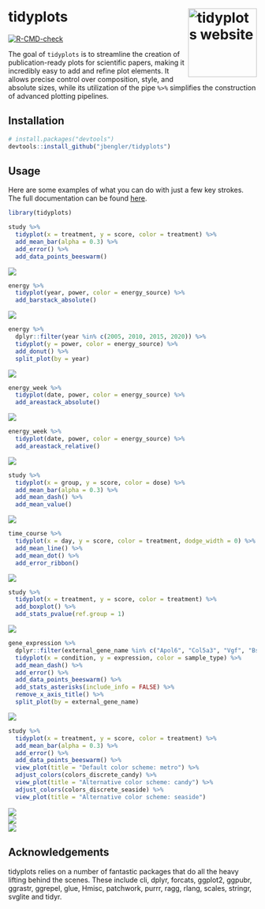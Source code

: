 
<!-- README.md is generated from README.Rmd. Please edit that file -->

# tidyplots <a href="https://jbengler.github.io/tidyplots/"><img src="man/figures/logo.svg" align="right" height="139" alt="tidyplots website" /></a>

<!-- badges: start -->

[![R-CMD-check](https://github.com/jbengler/tidyplots/actions/workflows/R-CMD-check.yaml/badge.svg)](https://github.com/jbengler/tidyplots/actions/workflows/R-CMD-check.yaml)
<!-- badges: end -->

The goal of `tidyplots` is to streamline the creation of
publication-ready plots for scientific papers, making it incredibly easy
to add and refine plot elements. It allows precise control over
composition, style, and absolute sizes, while its utilization of the
pipe `%>%` simplifies the construction of advanced plotting pipelines.

## Installation

``` r
# install.packages("devtools")
devtools::install_github("jbengler/tidyplots")
```

## Usage

Here are some examples of what you can do with just a few key strokes.
The full documentation can be found
[here](https://jbengler.github.io/tidyplots/).

``` r
library(tidyplots)

study %>% 
  tidyplot(x = treatment, y = score, color = treatment) %>% 
  add_mean_bar(alpha = 0.3) %>% 
  add_error() %>% 
  add_data_points_beeswarm()
```

<img src="man/figures/README-unnamed-chunk-2-1.png" style="display: block; margin: auto;" />

``` r
energy %>% 
  tidyplot(year, power, color = energy_source) %>% 
  add_barstack_absolute()
```

<img src="man/figures/README-unnamed-chunk-3-1.png" style="display: block; margin: auto;" />

``` r
energy %>% 
  dplyr::filter(year %in% c(2005, 2010, 2015, 2020)) %>% 
  tidyplot(y = power, color = energy_source) %>% 
  add_donut() %>% 
  split_plot(by = year)
```

<img src="man/figures/README-unnamed-chunk-4-1.png" style="display: block; margin: auto;" />

``` r
energy_week %>% 
  tidyplot(date, power, color = energy_source) %>% 
  add_areastack_absolute()
```

<img src="man/figures/README-unnamed-chunk-5-1.png" style="display: block; margin: auto;" />

``` r
energy_week %>% 
  tidyplot(date, power, color = energy_source) %>% 
  add_areastack_relative()
```

<img src="man/figures/README-unnamed-chunk-6-1.png" style="display: block; margin: auto;" />

``` r
study %>% 
  tidyplot(x = group, y = score, color = dose) %>% 
  add_mean_bar(alpha = 0.3) %>% 
  add_mean_dash() %>% 
  add_mean_value()
```

<img src="man/figures/README-unnamed-chunk-7-1.png" style="display: block; margin: auto;" />

``` r
time_course %>%
  tidyplot(x = day, y = score, color = treatment, dodge_width = 0) %>%
  add_mean_line() %>%
  add_mean_dot() %>%
  add_error_ribbon()
```

<img src="man/figures/README-unnamed-chunk-8-1.png" style="display: block; margin: auto;" />

``` r
study %>% 
  tidyplot(x = treatment, y = score, color = treatment) %>% 
  add_boxplot() %>% 
  add_stats_pvalue(ref.group = 1)
```

<img src="man/figures/README-unnamed-chunk-9-1.png" style="display: block; margin: auto;" />

``` r
gene_expression %>% 
  dplyr::filter(external_gene_name %in% c("Apol6", "Col5a3", "Vgf", "Bsn")) %>% 
  tidyplot(x = condition, y = expression, color = sample_type) %>% 
  add_mean_dash() %>% 
  add_error() %>% 
  add_data_points_beeswarm() %>% 
  add_stats_asterisks(include_info = FALSE) %>% 
  remove_x_axis_title() %>% 
  split_plot(by = external_gene_name)
```

<img src="man/figures/README-unnamed-chunk-10-1.png" style="display: block; margin: auto;" />

``` r
study %>% 
  tidyplot(x = treatment, y = score, color = treatment) %>% 
  add_mean_bar(alpha = 0.3) %>% 
  add_error() %>% 
  add_data_points_beeswarm() %>% 
  view_plot(title = "Default color scheme: metro") %>% 
  adjust_colors(colors_discrete_candy) %>% 
  view_plot(title = "Alternative color scheme: candy") %>% 
  adjust_colors(colors_discrete_seaside) %>% 
  view_plot(title = "Alternative color scheme: seaside")
```

<img src="man/figures/README-unnamed-chunk-11-1.png" style="display: block; margin: auto;" /><img src="man/figures/README-unnamed-chunk-11-2.png" style="display: block; margin: auto;" /><img src="man/figures/README-unnamed-chunk-11-3.png" style="display: block; margin: auto;" />

## Acknowledgements

tidyplots relies on a number of fantastic packages that do all the heavy
lifting behind the scenes. These include cli, dplyr, forcats, ggplot2,
ggpubr, ggrastr, ggrepel, glue, Hmisc, patchwork, purrr, ragg, rlang,
scales, stringr, svglite and tidyr.
